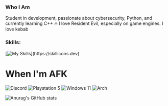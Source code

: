 ###  Who I Am

Student in development, passionate about cybersecurity, Python, and currently learning C++ 🔥 I love Resident Evil, especially on game engines. I love kebab 


### Skills:

[![My Skills](https://skillicons.dev/icons?i=cpp,c,dotnet,asm,)](https://skillicons.dev)


# When I'm AFK
![Discord](https://img.shields.io/badge/Discord-%235865F2.svg?style=for-the-badge&logo=discord&logoColor=white) ![Playstation 5](https://img.shields.io/badge/Playstation%205-003791?style=for-the-badge&logo=playstation-5&logoColor=white) ![Windows 11](https://img.shields.io/badge/Windows%2011-%230079d5.svg?style=for-the-badge&logo=Windows%2011&logoColor=white) ![Arch](https://img.shields.io/badge/Arch%20Linux-1793D1?logo=arch-linux&logoColor=fff&style=for-the-badge) 


![Anurag's GitHub stats](https://github-readme-stats.vercel.app/api?username=handlepcie&show_icons=true&theme=radical)
